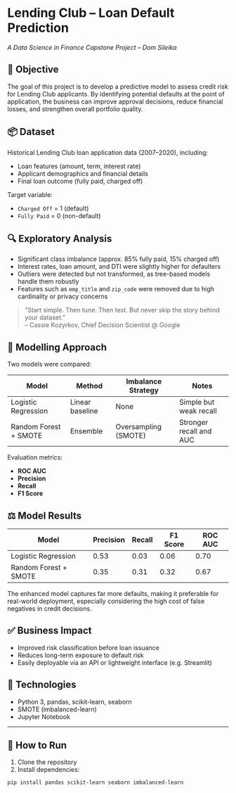 # Lending Club – Loan Default Prediction

_A Data Science in Finance Capstone Project – Dom Sileika_

## 🧭 Objective

The goal of this project is to develop a predictive model to assess credit risk for Lending Club applicants. By identifying potential defaults at the point of application, the business can improve approval decisions, reduce financial losses, and strengthen overall portfolio quality.

## 📦 Dataset

Historical Lending Club loan application data (2007–2020), including:
- Loan features (amount, term, interest rate)
- Applicant demographics and financial details
- Final loan outcome (fully paid, charged off)

Target variable:
- `Charged Off` = 1 (default)
- `Fully Paid` = 0 (non-default)

## 🔍 Exploratory Analysis

- Significant class imbalance (approx. 85% fully paid, 15% charged off)
- Interest rates, loan amount, and DTI were slightly higher for defaulters
- Outliers were detected but not transformed, as tree-based models handle them robustly
- Features such as `emp_title` and `zip_code` were removed due to high cardinality or privacy concerns

> “Start simple. Then tune. Then test. But never skip the story behind your dataset.”  
> – Cassie Kozyrkov, Chief Decision Scientist @ Google

## 🧠 Modelling Approach

Two models were compared:

| Model                    | Method            | Imbalance Strategy | Notes                     |
|-------------------------|-------------------|---------------------|---------------------------|
| Logistic Regression     | Linear baseline   | None                | Simple but weak recall    |
| Random Forest + SMOTE   | Ensemble          | Oversampling (SMOTE)| Stronger recall and AUC   |

Evaluation metrics:
- **ROC AUC**
- **Precision**
- **Recall**
- **F1 Score**

## ⚖ Model Results

| Model                 | Precision | Recall | F1 Score | ROC AUC |
|----------------------|-----------|--------|----------|---------|
| Logistic Regression  | 0.53      | 0.03   | 0.06     | 0.70    |
| Random Forest + SMOTE| 0.35      | 0.31   | 0.32     | 0.67    |

The enhanced model captures far more defaults, making it preferable for real-world deployment, especially considering the high cost of false negatives in credit decisions.

## ✅ Business Impact

- Improved risk classification before loan issuance
- Reduces long-term exposure to default risk
- Easily deployable via an API or lightweight interface (e.g. Streamlit)

## 📌 Technologies

- Python 3, pandas, scikit-learn, seaborn
- SMOTE (imbalanced-learn)
- Jupyter Notebook

---

## 🔧 How to Run

1. Clone the repository
2. Install dependencies:  
```bash
pip install pandas scikit-learn seaborn imbalanced-learn
